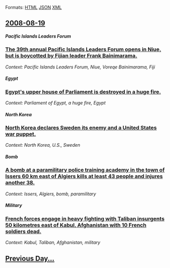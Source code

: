 
Formats: [HTML](2008/08/19/index.html)  [JSON](2008/08/19/index.json)  [XML](2008/08/19/index.xml)  

## [2008-08-19](/news/2008/08/19/index.md)

##### Pacific Islands Leaders Forum
### [ The 39th annual Pacific Islands Leaders Forum opens in Niue, but is boycotted by Fijian leader Frank Bainimarama. ](/news/2008/08/19/the-39th-annual-pacific-islands-leaders-forum-opens-in-niue-but-is-boycotted-by-fijian-leader-frank-bainimarama.md)
_Context: Pacific Islands Leaders Forum, Niue, Voreqe Bainimarama, Fiji_

##### Egypt
### [ Egypt's upper house of Parliament is destroyed in a huge fire. ](/news/2008/08/19/egypt-s-upper-house-of-parliament-is-destroyed-in-a-huge-fire.md)
_Context: Parliament of Egypt, a huge fire, Egypt_

##### North Korea
### [ North Korea declares Sweden its enemy and a United States war puppet. ](/news/2008/08/19/north-korea-declares-sweden-its-enemy-and-a-united-states-war-puppet.md)
_Context: North Korea, U.S., Sweden_

##### Bomb
### [ A bomb at a paramilitary police training academy in the town of Issers 60 km east of Algiers kills at least 43 people and injures another 38. ](/news/2008/08/19/a-bomb-at-a-paramilitary-police-training-academy-in-the-town-of-issers-60-km-east-of-algiers-kills-at-least-43-people-and-injures-another-3.md)
_Context: Issers, Algiers, bomb, paramilitary_

##### Military
### [ French forces engage in heavy fighting with Taliban insurgents 50 kilometres east of Kabul, Afghanistan with 10 French soldiers dead. ](/news/2008/08/19/french-forces-engage-in-heavy-fighting-with-taliban-insurgents-50-kilometres-east-of-kabul-afghanistan-with-10-french-soldiers-dead.md)
_Context: Kabul, Taliban, Afghanistan, military_

## [Previous Day...](/news/2008/08/18/index.md)

